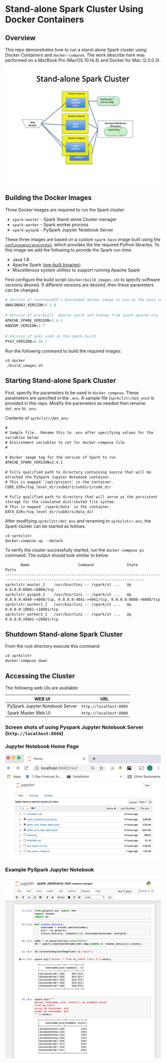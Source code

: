 # Stand-alone Spark Cluster Using Docker Containers

## Overview

This repo demonstrates how to run a stand-alone Spark cluster using Docker Containers and `docker-compose`.  The work describe here was performed on a MacBook Pro (MacOS 10.14.4) and Docker for Mac (2.0.0.3).

![Architecture Overview](./images/architecture_slide.jpg)


## Building the Docker Images
Three Docker images are required to run the Spark cluster:
* `spark-master` - Spark Stand-alone Cluster manager
* `spark-worker` - Spark worker process
* `spark-pyspnb` - PySpark Jupyter Notebook Server

These three images are based on a custom `spark-base` image built using the [`continuumio/anaconda3`](https://hub.docker.com/r/continuumio/anaconda3/), which provides the the required Python libraries.  To this image we add the following to provide the Spark run-time:
* Java 1.8
* Apache Spark ([pre-built binaries](https://spark.apache.org/downloads.html))
* Miscellenous system utilities to support running Apache Spark

First configure the build script (`docker/build_images.sh`) to specify software versions desired.  If different versions are desired, then these parameters can be changed.
```python
# Version of ContinuumIO's Anaconda3 docker image to use as the base image 
ANACONDA3_VERSION=5.3.0

# Version of pre-built  Apache spark and Hadoop from spark.apache.org
APACHE_SPARK_VERSION=2.4.1
HADOOP_VERSION=2.7

# Version of py4j used in the Spark build
PY4J_VERSION=0.10.7
```

Run the following command to build the required images:
```
cd docker
./build_images.sh
```

## Starting Stand-alone Spark Cluster
First, specify the parameters to be used in `docker-compose`.  These parameters are specified in the `.env`.  A sample file (`sprkclstr/dot_env`) is provided in this repo.  Modify the parameters as needed then rename `dot_env` to `.env`.

Contents of `sprkclstr/dot_env`:
```
#
# Sample file.  Rename this to .env after specifying values for the variables below
# Environment variables to set for docker-compose file
#

# Docker image tag for the version of Spark to run
APACHE_SPARK_VERSION=2.4.1

# Fully qualified path to directory containing source that will be attached the PySpark Jupyter Notebook container.
# This is mapped `/opt/project` in the container.
CODE_DIR=/top_level_dir/subdir1/subdir1/code_dir

# Fully qualified path to directory that will serve as the persistent storage for the simulated distributed file system.
# This is mapped `/spark/data` in the container.
DATA_DIR=/top_level_dir/subdirx/data_dir
```

After modifying `sprkclstr/dot_env` and renaming to `sprkclstr/.env`, the Spark cluster can be started as follows:
```
cd sprkclstr
docker-compose up --detach
```

To verify the cluster successfully started, run the `docker-compose ps` command.  The output should look similar to below.  
```
       Name                      Command               State                                   Ports                                 
-------------------------------------------------------------------------------------------------------------------------------------
sprkclstr_master_1    /usr/bin/tini -- /spark/st ...   Up      0.0.0.0:8080->8080/tcp                                                
sprkclstr_pyspnb_1    /usr/bin/tini -- /spark/st ...   Up      0.0.0.0:4040->4040/tcp, 0.0.0.0:4041->4041/tcp, 0.0.0.0:8888->8888/tcp
sprkclstr_worker1_1   /usr/bin/tini -- /spark/st ...   Up      0.0.0.0:18081->18081/tcp                                              
sprkclstr_worker2_1   /usr/bin/tini -- /spark/st ...   Up      0.0.0.0:28081->28081/tcp 
```

## Shutdown Stand-alone Spark Cluster
From the root directory execute this command
```
cd sprkclstr
docker-compose down
```

## Accessing the Cluster
The following web UIs are available:

|WEB UI|URL|
|------|---|
|PySpark Jupyter Notebook Server|`http://localhost:8888`|
|Spark Master Web UI|`http://localhost:8080`|



### Screen shots of using Pyspark Jupyter Notebook Server (`http://localhost:8888`)
### Jupyter Notebook Home Page
![PySpark Jupyter Notebook Home Page](./images/jupyter_notebook_home_page.png)

### Example PySpark Jupyter Notebook
![PySpark Jupyter Notebook Example](./images/jupyter_notebook_example.png)